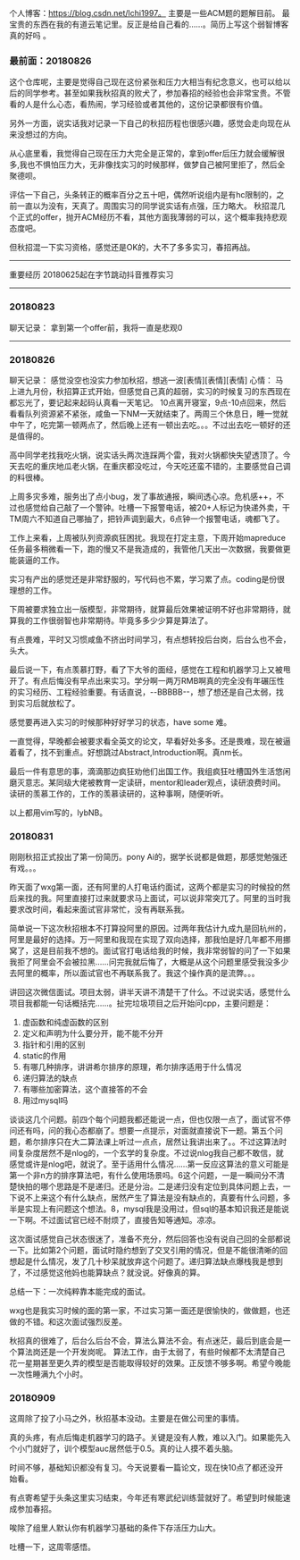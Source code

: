 个人博客：https://blog.csdn.net/lchi1997。  主要是一些ACM题的题解目前。
最宝贵的东西在我的有道云笔记里。反正是给自己看的……。简历上写这个弱智博客真的好吗
。
### 最前面：20180826
这个仓库呢，主要是觉得自己现在这份紧张和压力大相当有纪念意义，也可以给以后的同学参考。甚至如果我秋招真的败犬了，参加春招的经验也会非常宝贵。不管看的人是什么心态，看热闹，学习经验或者其他的，这份记录都很有价值。

另外一方面，说实话我对记录一下自己的秋招历程也很感兴趣，感觉会走向现在从来没想过的方向。

从心底里看，我觉得自己现在压力大完全是正常的，拿到offer后压力就会缓解很多,我也不惧怕压力大，无非像找实习的时候那样，做梦自己被阿里拒了，然后全聚德呗。

评估一下自己，头条转正的概率百分之五十吧，偶然听说组内是有hc限制的，之前一直以为没有，天真了。周围实习的同学说实话有点强，压力略大。
秋招混几个正式的offer，抛开ACM经历不看，其他方面我薄弱的可以，这个概率我持悲观态度吧。

但秋招混一下实习资格，感觉还是OK的，大不了多多实习，春招再战。

---
重要经历
20180625起在字节跳动抖音推荐实习

---
### 20180823
聊天记录：
拿到第一个offer前，我将一直是悲观0

---

### 20180826
聊天记录：
感觉没空也没实力参加秋招，想逃一波[表情][表情][表情]
心情：
马上进九月份，秋招算正式开始，但感觉自己真的超弱，实习的时候复习的东西现在都忘光了，要记起来起码认真看一天笔记。
10点离开寝室，9点-10点回来，然后看看队列资源紧不紧张，咸鱼一下NM一天就结束了。两周三个休息日，睡一觉就中午了，吃完第一顿两点了，然后晚上还有一顿出去吃。。。不过出去吃一顿好的还是值得的。

高中同学老找我吃火锅，说实话头两次连踩两个雷，我对火锅都快失望透顶了。今天去吃的重庆地瓜老火锅，在重庆都没吃过，今天吃还蛮不错的，主要感觉自己调的料很棒。

上周多灾多难，服务出了点小bug，发了事故通报，瞬间透心凉。危机感++，不过也感觉给自己敲了一个警钟。吐槽一下报警电话，被20+人标记为快递外卖，干TM周六不知道自己哪抽了，把铃声调到最大，6点钟一个报警电话，魂都飞了。

工作上来看，上周被队列资源疯狂困扰。我现在打定主意，下周开始mapreduce任务最多稍微看一下，跑的慢又不是我造成的，我管他几天出一次数据，我要做更能装逼的工作。

实习有产出的感觉还是非常舒服的，写代码也不累，学习累了点。coding是份很理想的工作。

下周被要求独立出一版模型，非常期待，就算最后效果被证明不好也非常期待，就算我的工作很弱智也非常期待。毕竟多多少少算是算法了。

有点畏难，平时又习惯咸鱼不挤出时间学习，有点想转投后台岗，后台么也不会，头大。

最后说一下，有点羡慕打野，看了下大爷的面经，感觉在工程和机器学习上又被甩开了。有点后悔没有早点出来实习。学分啊一两万RMB啊真的完全没有年碾压性的实习经历、工程经验重要。有话直说，--BBBBB--，想了想还是自己太弱，找到实习后就放松了。

感觉要再进入实习的时候那种好好学习的状态，have some 难。

一直觉得，早晚都会被要求看全英文的论文，早看好处多多。还是畏难，现在被逼着看了，找不到重点。好想跳过Abstract,Introduction啊。真nm长。

最后一件有意思的事，滴滴那边疯狂劝他们出国工作。我组疯狂吐槽国外生活悠闲磨灭意志。某同级大佬被教育一定读研，mentor和leader观点，读研浪费时间。读研的羡慕工作的，工作的羡慕读研的，这种事啊，随便听听。

以上都用vim写的，lybNB。

### 20180831

刚刚秋招正式投出了第一份简历。pony Ai的，据学长说都是做题，那感觉勉强还有戏。。。

昨天面了wxg第一面，还有阿里的人打电话约面试，这两个都是实习的时候投的然后来找的我。阿里直接打过来就要求马上面试，可以说非常突兀了。阿里的当时我要求改时间，看起来面试官非常忙，没有再联系我。

简单说一下这次秋招根本不打算投阿里的原因。过两年我估计九成九是回杭州的，阿里是最好的选择。万一阿里和我现在实现了双向选择，那我怕是好几年都不用挪窝了，这是目前我不想的。面试官打电话给我的时候，我非常弱智的问了一下如果我拒了阿里会不会被拉黑……问完我就后悔了，大概是从这个问题里感受我没多少去阿里的概率，所以面试官也不再联系我了。我这个操作真的是流弊。。。

讲回这次微信面试。项目太弱，讲半天讲不清楚干了什么。不过说实话，感觉什么项目我都能一句话概括完……。扯完垃圾项目之后开始问cpp，主要问题是：
1. 虚函数和纯虚函数的区别
2. 定义和声明为什么要分开，能不能不分开  
3. 指针和引用的区别
4. static的作用
5. 有哪几种排序，讲讲希尔排序的原理，希尔排序适用于什么情况
6. 递归算法的缺点
7. 有哪些加密算法，这个直接答的不会
8. 用过mysql吗

谈谈这几个问题。前四个每个问题我都还能说一点，但也仅限一点了，面试官不停问还有吗，问的我心态都崩了。想要一点提示，对面就直接说下一题。第五个问题，希尔排序只在大二算法课上听过一点点，居然让我讲出来了。。不过这算法时间复杂度居然不是nlog的，一个玄学的复杂度。不过说nlog我自己都不敢信，就感觉或许是nlog吧，就说了。至于适用什么情况……第一反应这算法的意义可能是第一个非n方的排序算法吧，有什么使用场景吗。6这个问题，一是一瞬间分不清楚快拍的哪个思路是不是递归。还是分治。二是递归没有定位到具体问题上去，一下说不上来这个有什么缺点，居然产生了算法是没有缺点的，真要有什么问题，多半是实现上有问题这个想法。8，mysql我是没用过，但sql的基本知识我还是能说一下啊。不过面试官已经不耐烦了，直接告知等通知。凉凉。

这次面试感觉自己状态很迷了，准备不充分，然后回答也没有说自己回的全部都说一下。比如第2个问题，面试时隐约想到了交叉引用的情况，但是不能很清晰的回想起是什么情况，发了几十秒呆就放弃这个问题了。递归算法缺点爆栈我是想到了，不过感觉这他妈也能算缺点？就没说。好像真的算。

总结一下：一次纯粹靠本能完成的面试。

wxg也是我实习时候的面的第一家，不过实习第一面还是很愉快的，做做题，也还做的不错。和这次面试强烈反差。

秋招真的很难了，后台么后台不会，算法么算法不会。有点迷茫，最后到底会是一个算法岗还是一个开发岗呢。
算法工作，由于太弱了，有些时候都不太清楚自己花一星期甚至更久弄的模型是否能取得较好的效果。正反馈不够多啊。希望今晚能一次性睡满九个小时。

### 20180909

这周除了投了小马之外，秋招基本没动。主要是在做公司里的事情。

真的头疼，有点后悔走机器学习的路子。关键是没有人教，难以入门。如果能先入个小门就好了，训个模型auc居然低于0.5。真的让人摸不着头脑。

时间不够，基础知识都没有复习。今天说要看一篇论文，现在快10点了都还没开始看。

有点寄希望于头条这里实习结束，今年还有寒武纪训练营就好了。希望到时候能速成参加春招。

唉除了组里人默认你有机器学习基础的条件下存活压力山大。

吐槽一下，这周零感悟。
